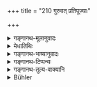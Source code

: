 +++
title = "210 गुरुवत् प्रतिपूज्याः"

+++

<details><summary>गङ्गानथ-मूलानुवादः</summary>

The teacher’s ladies belonging to the same caste should be honoured like the teacher himself; those not belonging to the same caste should be honoured with rising and salutations.—(210)
</details>

<details><summary>मेधातिथिः</summary>

**गुरुयोषितो** गुरुपत्न्यः । **सवर्णाः** समानजातीयाः । **गुरुवत् प्रतिपूज्या** आज्ञाकरणादिना । **असवर्णास् तु** केवलैः **प्रत्युत्थानाभिवादनैः** । बहुवचनाद् आद्यर्थो ऽत्रान्तर्भवति । तेन हि प्रियहितादि गत्याद्य् अननुकरणाद्य् अप्य् अतिदिश्यते ॥ २.२१० ॥
</details>

<details><summary>गङ्गानथ-भाष्यानुवादः</summary>

‘*The teacher’s ladies*’—wives—‘*belonging* *to the same caste*’—of the same caste as the teacher,—‘*should be honoured like the teacher*’—by carrying out their orders and so forth.

‘*Those not belonging to the same caste*’ are to be honoured only ‘*with rising and salutations*.’ The plural number in ‘salutations’ has the sense of ‘*et cetera*’: hence the doing of what is agreeable and beneficial, the non-mimicking of gait, etc., also become included.—(210)
</details>

<details><summary>गङ्गानथ-टिप्पन्यः</summary>

The verse is quoted in *Parāśaramādhava* (Ācāra, p. 300) and in
*Vīramitrodaya* (Saṃskāra, p. 402);—in *Smṛticandrikā* (Saṃskāra, pp.
103 and 123) as indicating the figurative use of the title ‘*guru*’;—and
in *Smṛtikaustubha* (p. 478).
</details>

<details><summary>गङ्गानथ-तुल्य-वाक्यानि</summary>

*Viṣṇu* (32.2,5).—‘ Also the wives of these;—of such wives of the
teachers as belong to lower castes, the salutation should be done from a
distance; there should be no clasping of the feet.’

*Gautama* (2. 38).—‘Similarly towards the wives and sons of the
teachers.’

*Āpastamba Dharmasūtra* (1. 7.27).—‘The behaviour towards the teacher’s
wives should be similar to that towards the teacher; with the exception
of the clasping of the feet and the eating of the leavings.’

*Baudhāyana* (1.2.38).—‘In the case of the teacher’s wife, one should
avoid hair-dressing, dressing, bathing and eating of the leavings.’
</details>

<details><summary>Bühler</summary>

210	The wives of the teacher, who belong to the same caste, must be treated as respectfully as the teacher; but those who belong to a different caste, must be honoured by rising and salutation.
</details>
